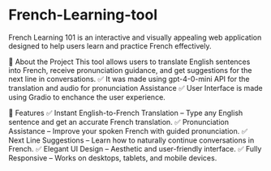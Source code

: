# French-Learning-tool
French Learning 101 is an interactive and visually appealing web application designed to help users learn and practice French effectively. 

📖 About the Project
This tool allows users to translate English sentences into French, receive pronunciation guidance, and get suggestions for the next line in conversations. 
✅ It was made using gpt-4-0-mini API for the translation and audio for pronunciation Assistance 
✅ User Interface is made using Gradio to enchance the user experience.

🎯 Features
✅ Instant English-to-French Translation – Type any English sentence and get an accurate French translation.
✅ Pronunciation Assistance – Improve your spoken French with guided pronunciation.
✅ Next Line Suggestions – Learn how to naturally continue conversations in French.
✅ Elegant UI Design – Aesthetic and user-friendly interface.
✅ Fully Responsive – Works on desktops, tablets, and mobile devices.

